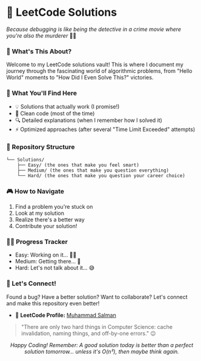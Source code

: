 # 🚀 LeetCode Solutions
*Because debugging is like being the detective in a crime movie where you're also the murderer* 🕵️‍♂️

### 🎯 What's This About?
Welcome to my LeetCode solutions vault! This is where I document my journey through the fascinating world of algorithmic problems, from "Hello World" moments to "How Did I Even Solve This?" victories.

### 🎪 What You'll Find Here
- 💡 Solutions that actually work (I promise!)
- 📝 Clean code (most of the time)
- 🔍 Detailed explanations (when I remember how I solved it)
- ⚡ Optimized approaches (after several "Time Limit Exceeded" attempts)

### 🌟 Repository Structure
```
└── Solutions/
    ├── Easy/ (the ones that make you feel smart)
    ├── Medium/ (the ones that make you question everything)
    └── Hard/ (the ones that make you question your career choice)
```

### 🎮 How to Navigate
1. Find a problem you're stuck on
2. Look at my solution
3. Realize there's a better way
4. Contribute your solution!

### 🏃‍♂️ Progress Tracker
- Easy: Working on it... 🏋️‍♂️
- Medium: Getting there... 💪
- Hard: Let's not talk about it... 😅

### 🤝 Let's Connect!
Found a bug? Have a better solution? Want to collaborate? Let's connect and make this repository even better!

- 🧩 **LeetCode Profile:** [Muhammad Salman](https://leetcode.com/u/MuhammadSalmans/)
> "There are only two hard things in Computer Science: cache invalidation, naming things, and off-by-one errors." 😉

<div align="center">
  <i>Happy Coding! Remember: A good solution today is better than a perfect solution tomorrow... unless it's O(n²), then maybe think again.</i>
</div>
